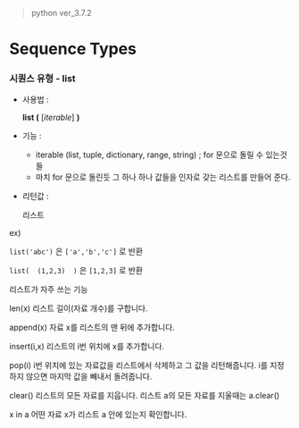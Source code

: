 > python ver_3.7.2

# Sequence Types 

### 시퀀스 유형 - list

- 사용법 :

  **list (** [*iterable*] **)**

- 기능 : 
  - iterable (list, tuple, dictionary, range, string)   ;   for 문으로 돌릴 수 있는것들
  - 마치 for 문으로 돌린듯 그 하나 하나 값들을 인자로 갖는 리스트를 만들어 준다.

- 리턴값 :

  리스트

ex)

`list('abc')` 은 `['a','b','c']` 로 반환

`list(  (1,2,3)  )`  은 `[1,2,3]`  로 반환





리스트가 자주 쓰는 기능

len(x) 리스트 길이(자료 개수)를 구합니다.

append(x) 자료 x를 리스트의 맨 뒤에 추가합니다.

insert(i,x) 리스트의 i번 위치에 x를 추가합니다.

pop(i) i번 위치에 있는 자료값을 리스트에서 삭제하고 그 값을 리턴해줍니다. i를 지정 하지 않으면 마지막 값을 빼내서 돌려줍니다.

clear() 리스트의 모든 자료를 지웁니다.  리스트 a의 모든 자료를 지울때는 a.clear()

x in a 어떤 자료 x가 리스트 a 안에 있는지 확인합니다.